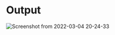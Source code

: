 # Output

![Screenshot from 2022-03-04 20-24-33](https://user-images.githubusercontent.com/77284995/156785807-b56a8828-444b-4de8-a137-8661de99f0d6.png)
